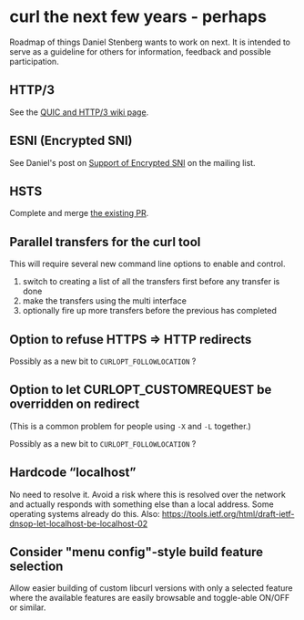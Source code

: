 curl the next few years - perhaps
=================================

Roadmap of things Daniel Stenberg wants to work on next. It is intended to
serve as a guideline for others for information, feedback and possible
participation.

HTTP/3
------

 See the [QUIC and HTTP/3 wiki page](https://github.com/curl/curl/wiki/QUIC).

ESNI (Encrypted SNI)
--------------------

 See Daniel's post on [Support of Encrypted
 SNI](https://curl.haxx.se/mail/lib-2019-03/0000.html) on the mailing list.

HSTS
----

Complete and merge [the existing PR](https://github.com/curl/curl/pull/2682).

Parallel transfers for the curl tool
------------------------------------

This will require several new command line options to enable and control.

 1. switch to creating a list of all the transfers first before any transfer
    is done
 2. make the transfers using the multi interface
 3. optionally fire up more transfers before the previous has completed

Option to refuse HTTPS => HTTP redirects
----------------------------------------

Possibly as a new bit to `CURLOPT_FOLLOWLOCATION` ?

Option to let CURLOPT_CUSTOMREQUEST be overridden on redirect
-------------------------------------------------------------

(This is a common problem for people using `-X` and `-L` together.)

Possibly as a new bit to `CURLOPT_FOLLOWLOCATION` ?

Hardcode “localhost”
--------------------

No need to resolve it. Avoid a risk where this is resolved over the network
and actually responds with something else than a local address. Some operating
systems already do this. Also:
https://tools.ietf.org/html/draft-ietf-dnsop-let-localhost-be-localhost-02

Consider "menu config"-style build feature selection
----------------------------------------------------

Allow easier building of custom libcurl versions with only a selected feature
where the available features are easily browsable and toggle-able ON/OFF or
similar.
